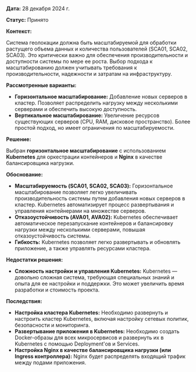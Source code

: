 **Дата:** 28 декабря 2024 г.

**Статус:** Принято

**Контекст:**

Система геолокации должна быть масштабируемой для обработки растущего объема данных и  количества  пользователей  (SCA01, SCA02, SCA03). Это  критически  важно  для  обеспечения  производительности  и  доступности  системы  по  мере  ее  роста. Выбор  подхода  к  масштабированию  должен  учитывать  требования  к  производительности,  надежности  и  затратам  на  инфраструктуру.

**Рассмотренные варианты:**

* **Горизонтальное масштабирование:**  Добавление  новых  серверов  в  кластер. Позволяет  распределить  нагрузку  между  несколькими  серверами  и  обеспечить  высокую  доступность.
* **Вертикальное масштабирование:**  Увеличение  ресурсов  существующих  серверов (CPU,  RAM,  дисковое  пространство). Более  простой  подход,  но  имеет  ограничения  по  масштабируемости.

**Решение:**

Выбран  **горизонтальное  масштабирование**  с  использованием **Kubernetes** для  оркестрации  контейнеров  и **Nginx**  в  качестве  балансировщика  нагрузки.

**Обоснование:**

* **Масштабируемость (SCA01, SCA02, SCA03):**  Горизонтальное  масштабирование  позволяет  легко  увеличивать  производительность  системы  путем  добавления  новых  серверов  в  кластер. Kubernetes  автоматизирует  процесс  развертывания  и  управления  контейнерами  на  множестве  серверов.
* **Отказоустойчивость (AVA01, AVA02):**  Kubernetes  обеспечивает  автоматическое  перезапускание  контейнеров  и  балансировку  нагрузки  между  несколькими  серверами,  повышая  отказоустойчивость  системы.
* **Гибкость:**  Kubernetes  позволяет  легко  развертывать  и  обновлять  приложение,  а  также  управлять  ресурсами  кластера.

**Недостатки решения:**

* **Сложность настройки и  управления Kubernetes:** Kubernetes  —  довольно  сложная  система,  требующая  специальных  знаний  и  опыта  для  ее  настройки  и  поддержки. Это  может  увеличить  время  разработки  и  стоимость  проекта.

**Последствия:**

* **Настройка кластера Kubernetes:**  Необходимо  развернуть  и  настроить  кластер  Kubernetes,  включая  настройку  сетевых  политик,  безопасности  и  мониторинга.
* **Развертывание приложения в  Kubernetes:**  Необходимо  создать  Docker-образы  для  всех  микросервисов  и  развернуть  их  в  Kubernetes  с  помощью  Deployment'ов  и  Services.
* **Настройка Nginx  в  качестве  балансировщика  нагрузки (или  Ingress  контроллера):**  Nginx  будет  распределять  входящий  трафик  между  подами  приложения.
